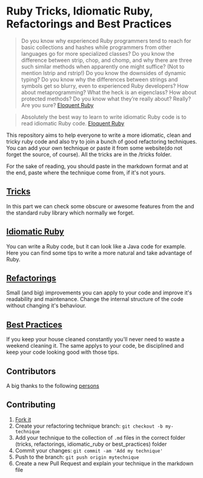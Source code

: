 # Ruby Tricks, Idiomatic Ruby, Refactorings and Best Practices

> Do you know why experienced Ruby programmers tend to reach for basic collections
> and hashes while programmers from other languages go for more specialized classes?
> Do you know the difference between strip, chop, and chomp, and why there are three
> such similar methods when apparently one might suffice? (Not to mention lstrip and
> rstrip!) Do you know the downsides of dynamic typing? Do you know why the differences
> between strings and symbols get so blurry, even to experienced Ruby developers?
> How about metaprogramming? What the heck is an eigenclass? How about
> protected methods? Do you know what they’re really about? Really? Are you sure?
[Eloquent Ruby](http://www.amazon.com/Eloquent-Ruby-Addison-Wesley-Professional/dp/0321584104)

> Absolutely the best way to learn to write idiomatic Ruby code is to read idiomatic Ruby code. [Eloquent Ruby](http://www.amazon.com/Eloquent-Ruby-Addison-Wesley-Professional/dp/0321584104)

This repository aims to help everyone to write a more idiomatic, clean and tricky ruby code and also try to join a bunch of good refactoring techniques. You can add your own technique or paste it from some website(do not forget the source, of course). All the tricks are in the /tricks folder.

For the sake of reading, you should paste in the markdown format and at the end, paste where the technique come from, if it's not yours.

## [Tricks](tricks.md)

In this part we can check some obscure or awesome features from the and the standard ruby library which normally we forget.

## [Idiomatic Ruby](idiomatic_ruby.md)

You can write a Ruby code, but it can look like a Java code for example. Here you can find some tips to write a more natural and take advantage of Ruby.

## [Refactorings](refactorings.md)

Small (and big) improvements you can apply to your code and improve it's readability and maintenance. Change the internal structure of the code without changing it's behaviour.

## [Best Practices](best_practices.md)

If you keep your house cleaned constantly you'll never need to waste a weekend cleaning it. The same applys to your code, be disciplined and keep your code looking good with those tips.

## Contributors

A big thanks to the following [persons](https://github.com/franzejr/best-ruby/graphs/contributors)

## Contributing

1. [Fork it](https://github.com/franzejr/best-ruby)
2. Create your refactoring technique branch: `git checkout -b my-technique`
3. Add your technique to the collection of `.md` files in the correct folder (tricks, refactorings, idiomatic_ruby or best_practices) folder
4. Commit your changes: `git commit -am 'Add my technique'`
5. Push to the branch: `git push origin mytechnique`
6. Create a new Pull Request and explain your technique in the markdown file
